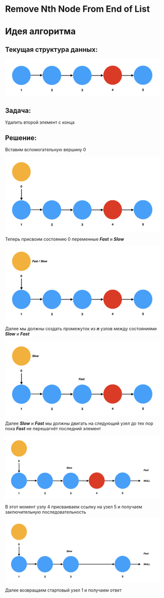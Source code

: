 # Remove Nth Node From End of List

# Идея алгоритма

## Текущая структура данных:

![Untitled](Remove%20Nth%20Node%20From%20End%20of%20List%20502026d1bf97411396cb3a507b980b7e/Untitled.png)

## Задача:

Удалить второй элемент с конца

## Решение:

Вставим вспомогательную вершину 0

![Untitled](Remove%20Nth%20Node%20From%20End%20of%20List%20502026d1bf97411396cb3a507b980b7e/Untitled%201.png)

Теперь присвоим состоянию 0 переменные ***Fast*** и ***Slow***

![Untitled](Remove%20Nth%20Node%20From%20End%20of%20List%20502026d1bf97411396cb3a507b980b7e/Untitled%202.png)

Далее мы должны создать промежуток из ***n*** узлов между состояниями ***Slow*** и ***Fast***

![Untitled](Remove%20Nth%20Node%20From%20End%20of%20List%20502026d1bf97411396cb3a507b980b7e/Untitled%203.png)

Далее ***Slow*** и ***Fast*** мы должны двигать на следующий узел до тех пор пока ***Fast*** не перешагнёт последний элемент

![Untitled](Remove%20Nth%20Node%20From%20End%20of%20List%20502026d1bf97411396cb3a507b980b7e/Untitled%204.png)

В этот момент узлу 4 присваиваем ссылку на узел 5 и получаем заключительную последовательность

![Untitled](Remove%20Nth%20Node%20From%20End%20of%20List%20502026d1bf97411396cb3a507b980b7e/Untitled%205.png)

Далее возвращаем стартовый узел 1 и получаем ответ